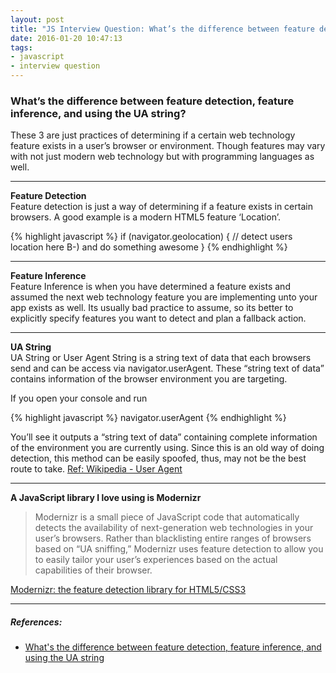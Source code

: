 ```yaml
---
layout: post
title: "JS Interview Question: What’s the difference between feature detection, feature inference, and using the UA string?"
date: 2016-01-20 10:47:13
tags:
- javascript
- interview question
---
```


### What’s the difference between feature detection, feature inference, and using the UA string?

These 3 are just practices of determining if a certain web technology feature exists in a user’s browser or environment. Though features may vary with not just modern web technology but with programming languages as well.

-----

**Feature Detection** <br>
Feature detection is just a way of determining if a feature exists in certain browsers. A good example is a modern HTML5 feature ‘Location’.

{% highlight javascript %}
if (navigator.geolocation) {
  // detect users location here B-) and do something awesome
}
{% endhighlight %}

-----

**Feature Inference** <br>
Feature Inference is when you have determined a feature exists and assumed the next web technology feature you are implementing unto your app exists as well. Its usually bad practice to assume, so its better to explicitly specify features you want to detect and plan a fallback action.

-----

**UA String** <br>
UA String or User Agent String is a string text of data that each browsers send and can be access via navigator.userAgent. These “string text of data” contains information of the browser environment you are targeting.

If you open your console and run

{% highlight javascript %}
navigator.userAgent
{% endhighlight %}

You’ll see it outputs a “string text of data” containing complete information of the environment you are currently using. Since this is an old way of doing detection, this method can be easily spoofed, thus, may not be the best route to take. [Ref: Wikipedia - User Agent](https://en.wikipedia.org/wiki/User_agent)

-----

**A JavaScript library I love using is Modernizr**

> Modernizr is a small piece of JavaScript code that automatically detects the availability of next-generation web technologies in your user’s browsers. Rather than blacklisting entire ranges of browsers based on “UA sniffing,” Modernizr uses feature detection to allow you to easily tailor your user’s experiences based on the actual capabilities of their browser.

[Modernizr: the feature detection library for HTML5/CSS3](https://modernizr.com/)

-----

##### **References:**

- [What's the difference between feature detection, feature inference, and using the UA string](http://stackoverflow.com/a/20105074/4538744)
